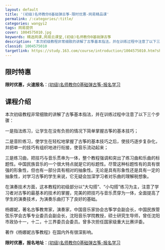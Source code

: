 ```yaml
---
layout: default
title: '(初级)名师教你0基础弹古筝-限时优惠-网易精品课'
permalink: /:categories/:title/
categories: wangyi2
tags: 网易提供
cover: 1004575010.jpg
keywords: 精选网课,网易云课堂,(初级)名师教你0基础弹古筝
description: '本次初级教程非常细致的讲解了古筝基本指法，并在训练过程中注意了以下三个步骤：一是指法练习，让学生在没有负担的情况下简单掌'
classid: 1004575010
targetlink: https://study.163.com/course/introduction/1004575010.htm?share=1&shareId=1025206652&utm_campaign=share&utm_medium=iphoneShare&utm_source=&utm_u=1025206652
---
```


## 限时特惠

**限时优惠，火速报名**：[(初级)名师教你0基础弹古筝-报名学习](https://study.163.com/course/introduction/1004575010.htm?share=1&shareId=1025206652&utm_campaign=share&utm_medium=iphoneShare&utm_source=&utm_u=1025206652)

## 课程介绍

本次初级教程非常细致的讲解了古筝基本指法，并在训练过程中注意了以下三个步骤：

一是指法练习，让学生在没有负担的情况下简单掌握古筝的基本技巧；

二是音阶练习，使学生在轻松地掌握了古筝的基本技巧之后，使技巧逐步复杂化，并把单一的技巧有组织地进行衔接，使音乐流动起来；

三是练习曲，把技巧与音乐贯串为一体，整个教程强调和突出了练习曲和乐曲的标题性。中国民族音乐的一个很大特点就是它的标题性。尽管这种标题性有的具有很强的形象性，但也有一部分具有相对的抽象性。无论是具有形象性还是具有一定的抽象性，对学习古筝的学生来说，它无疑会加深学习者对乐曲的理解税想象。

在演奏技术方面，这本教程的初级部分以“大勾搭”、“小勾搭”练习为主，注意了学习者对古筝的最基本的技术的掌握，完美的把技巧与音乐贯穿为一体，全面提高了学生的演奏技术，为演奏乐曲打下了良好的基础。

杨娜妮，著名古筝教育家，演奏家，中国音乐家协会古筝学会副会长，中国民族管弦乐学会古筝专业委员会副会长，沈阳音乐学院教授，硕士研究生导师，曾任沈阳市政协十一，十二，十三界委员会委员。曾多次担任国家级重大比赛评委。

著作《杨娜妮古筝教程》在国内外有很深影响。

**限时优惠，报名地址**：[(初级)名师教你0基础弹古筝-报名学习](https://study.163.com/course/introduction/1004575010.htm?share=1&shareId=1025206652&utm_campaign=share&utm_medium=iphoneShare&utm_source=&utm_u=1025206652)

